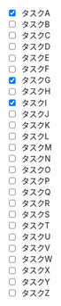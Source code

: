 - [x] タスクA
- [ ] タスクB
- [ ] タスクC
- [ ] タスクD
- [ ] タスクE
- [ ] タスクF
- [x] タスクG
- [ ] タスクH
- [x] タスクI
- [ ] タスクJ
- [ ] タスクK
- [ ] タスクL
- [ ] タスクM
- [ ] タスクN
- [ ] タスクO
- [ ] タスクP
- [ ] タスクQ
- [ ] タスクR
- [ ] タスクS
- [ ] タスクT
- [ ] タスクU
- [ ] タスクV
- [ ] タスクW
- [ ] タスクX
- [ ] タスクY
- [ ] タスクZ
